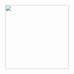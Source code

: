<p align="center">
  <img height="200" src="https://ws4.sinaimg.cn/large/006tNc79ly1g32x2lab55j30p00p0acb.jpg" />
</p>
